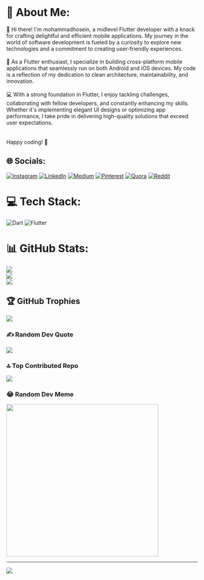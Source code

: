 # 💫 About Me:
👋 Hi there! I'm mohammadhosein, a midlevel Flutter developer with a knack for crafting delightful and efficient mobile applications. My journey in the world of software development is fueled by a curiosity to explore new technologies and a commitment to creating user-friendly experiences.<br><br>🚀 As a Flutter enthusiast, I specialize in building cross-platform mobile applications that seamlessly run on both Android and iOS devices. My code is a reflection of my dedication to clean architecture, maintainability, and innovation.<br><br>💻 With a strong foundation in Flutter, I enjoy tackling challenges, collaborating with fellow developers, and constantly enhancing my skills. Whether it's implementing elegant UI designs or optimizing app performance, I take pride in delivering high-quality solutions that exceed user expectations.<br><br><br>Happy coding! 🚀<br>


## 🌐 Socials:
[![Instagram](https://img.shields.io/badge/Instagram-%23E4405F.svg?logo=Instagram&logoColor=white)](https://instagram.com/mohammad1010q) [![LinkedIn](https://img.shields.io/badge/LinkedIn-%230077B5.svg?logo=linkedin&logoColor=white)](https://linkedin.com/in/mohammadhosein-rezazadeh-844875182) [![Medium](https://img.shields.io/badge/Medium-12100E?logo=medium&logoColor=white)](https://medium.com/@mohammadhosein.tahbaz) [![Pinterest](https://img.shields.io/badge/Pinterest-%23E60023.svg?logo=Pinterest&logoColor=white)](https://pinterest.com/mohammadhoseintahbaz) [![Quora](https://img.shields.io/badge/Quora-%23B92B27.svg?logo=Quora&logoColor=white)](https://quora.com/profile/Mohammad-Tahbaz) [![Reddit](https://img.shields.io/badge/Reddit-%23FF4500.svg?logo=Reddit&logoColor=white)](https://reddit.com/user/koala_flutter) 

# 💻 Tech Stack:
![Dart](https://img.shields.io/badge/dart-%230175C2.svg?style=for-the-badge&logo=dart&logoColor=white) ![Flutter](https://img.shields.io/badge/Flutter-%2302569B.svg?style=for-the-badge&logo=Flutter&logoColor=white)
# 📊 GitHub Stats:
![](https://github-readme-stats.vercel.app/api?username=mohammadhosein13637&theme=highcontrast&hide_border=false&include_all_commits=true&count_private=true)<br/>
![](https://github-readme-streak-stats.herokuapp.com/?user=mohammadhosein13637&theme=highcontrast&hide_border=false)<br/>
![](https://github-readme-stats.vercel.app/api/top-langs/?username=mohammadhosein13637&theme=highcontrast&hide_border=false&include_all_commits=true&count_private=true&layout=compact)

## 🏆 GitHub Trophies
![](https://github-profile-trophy.vercel.app/?username=mohammadhosein13637&theme=onestar&no-frame=false&no-bg=false&margin-w=4)

### ✍️ Random Dev Quote
![](https://quotes-github-readme.vercel.app/api?type=horizontal&theme=merko)

### 🔝 Top Contributed Repo
![](https://github-contributor-stats.vercel.app/api?username=mohammadhosein13637&limit=5&theme=dark&combine_all_yearly_contributions=true)

### 😂 Random Dev Meme
<img src='https://randommeme-five.vercel.app/' style="height: 400px;"/>

---
[![](https://visitcount.itsvg.in/api?id=mohammadhosein13637&icon=6&color=3)](https://visitcount.itsvg.in)

<!-- Proudly created with GPRM ( https://gprm.itsvg.in ) -->
